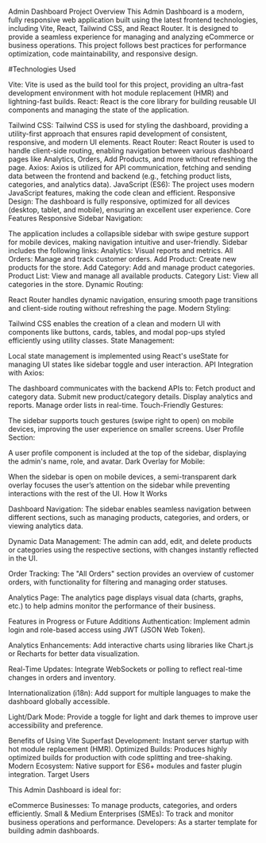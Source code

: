 

Admin Dashboard Project
Overview
This Admin Dashboard is a modern, fully responsive web application built using the latest frontend technologies, including Vite, React, Tailwind CSS, and React Router. It is designed to provide a seamless experience for managing and analyzing eCommerce or business operations. This project follows best practices for performance optimization, code maintainability, and responsive design.

#Technologies Used

Vite:
Vite is used as the build tool for this project, providing an ultra-fast development environment with hot module replacement (HMR) and lightning-fast builds.
React:
React is the core library for building reusable UI components and managing the state of the application.

Tailwind CSS:
Tailwind CSS is used for styling the dashboard, providing a utility-first approach that ensures rapid development of consistent, responsive, and modern UI elements.
React Router:
React Router is used to handle client-side routing, enabling navigation between various dashboard pages like Analytics, Orders, Add Products, and more without refreshing the page.
Axios:
Axios is utilized for API communication, fetching and sending data between the frontend and backend (e.g., fetching product lists, categories, and analytics data).
JavaScript (ES6):
The project uses modern JavaScript features, making the code clean and efficient.
Responsive Design:
The dashboard is fully responsive, optimized for all devices (desktop, tablet, and mobile), ensuring an excellent user experience.
Core Features
Responsive Sidebar Navigation:

The application includes a collapsible sidebar with swipe gesture support for mobile devices, making navigation intuitive and user-friendly.
Sidebar includes the following links:
Analytics: Visual reports and metrics.
All Orders: Manage and track customer orders.
Add Product: Create new products for the store.
Add Category: Add and manage product categories.
Product List: View and manage all available products.
Category List: View all categories in the store.
Dynamic Routing:

React Router handles dynamic navigation, ensuring smooth page transitions and client-side routing without refreshing the page.
Modern Styling:

Tailwind CSS enables the creation of a clean and modern UI with components like buttons, cards, tables, and modal pop-ups styled efficiently using utility classes.
State Management:

Local state management is implemented using React's useState for managing UI states like sidebar toggle and user interaction.
API Integration with Axios:

The dashboard communicates with the backend APIs to:
Fetch product and category data.
Submit new product/category details.
Display analytics and reports.
Manage order lists in real-time.
Touch-Friendly Gestures:

The sidebar supports touch gestures (swipe right to open) on mobile devices, improving the user experience on smaller screens.
User Profile Section:

A user profile component is included at the top of the sidebar, displaying the admin's name, role, and avatar.
Dark Overlay for Mobile:

When the sidebar is open on mobile devices, a semi-transparent dark overlay focuses the user’s attention on the sidebar while preventing interactions with the rest of the UI.
How It Works

Dashboard Navigation:
The sidebar enables seamless navigation between different sections, such as managing products, categories, and orders, or viewing analytics data.

Dynamic Data Management:
The admin can add, edit, and delete products or categories using the respective sections, with changes instantly reflected in the UI.

Order Tracking:
The "All Orders" section provides an overview of customer orders, with functionality for filtering and managing order statuses.

Analytics Page:
The analytics page displays visual data (charts, graphs, etc.) to help admins monitor the performance of their business.


Features in Progress or Future Additions
Authentication:
Implement admin login and role-based access using JWT (JSON Web Token).

Analytics Enhancements:
Add interactive charts using libraries like Chart.js or Recharts for better data visualization.

Real-Time Updates:
Integrate WebSockets or polling to reflect real-time changes in orders and inventory.

Internationalization (i18n):
Add support for multiple languages to make the dashboard globally accessible.

Light/Dark Mode:
Provide a toggle for light and dark themes to improve user accessibility and preference.


Benefits of Using Vite
Superfast Development:
Instant server startup with hot module replacement (HMR).
Optimized Builds:
Produces highly optimized builds for production with code splitting and tree-shaking.
Modern Ecosystem:
Native support for ES6+ modules and faster plugin integration.
Target Users

This Admin Dashboard is ideal for:

eCommerce Businesses:
To manage products, categories, and orders efficiently.
Small & Medium Enterprises (SMEs):
To track and monitor business operations and performance.
Developers:
As a starter template for building admin dashboards.